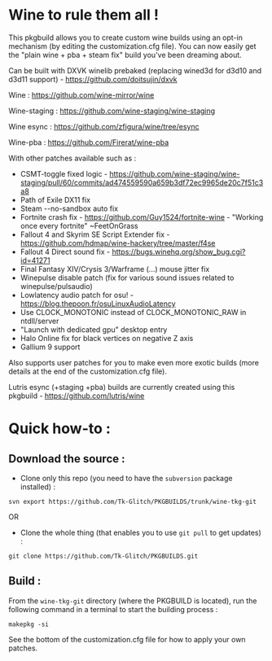 # Wine to rule them all !

This pkgbuild allows you to create custom wine builds using an opt-in mechanism (by editing the customization.cfg file). You can now easily get the "plain wine + pba + steam fix" build you've been dreaming about.

Can be built with DXVK winelib prebaked (replacing wined3d for d3d10 and d3d11 support) - https://github.com/doitsujin/dxvk

Wine : https://github.com/wine-mirror/wine

Wine-staging : https://github.com/wine-staging/wine-staging

Wine esync : https://github.com/zfigura/wine/tree/esync

Wine-pba : https://github.com/Firerat/wine-pba

With other patches available such as :
- CSMT-toggle fixed logic - https://github.com/wine-staging/wine-staging/pull/60/commits/ad474559590a659b3df72ec9965de20c7f51c3a8
- Path of Exile DX11 fix
- Steam --no-sandbox auto fix
- Fortnite crash fix - https://github.com/Guy1524/fortnite-wine - "Working once every fortnite" ~FeetOnGrass
- Fallout 4 and Skyrim SE Script Extender fix - https://github.com/hdmap/wine-hackery/tree/master/f4se
- Fallout 4 Direct sound fix - https://bugs.winehq.org/show_bug.cgi?id=41271
- Final Fantasy XIV/Crysis 3/Warframe (...) mouse jitter fix
- Winepulse disable patch (fix for various sound issues related to winepulse/pulsaudio)
- Lowlatency audio patch for osu! - https://blog.thepoon.fr/osuLinuxAudioLatency
- Use CLOCK_MONOTONIC instead of CLOCK_MONOTONIC_RAW in ntdll/server
- "Launch with dedicated gpu" desktop entry
- Halo Online fix for black vertices on negative Z axis
- Gallium 9 support

Also supports user patches for you to make even more exotic builds (more details at the end of the customization.cfg file).

Lutris esync (+staging +pba) builds are currently created using this pkgbuild - https://github.com/lutris/wine


# Quick how-to :

## Download the source :

 * Clone only this repo (you need to have the `subversion` package installed) :
```
svn export https://github.com/Tk-Glitch/PKGBUILDS/trunk/wine-tkg-git
```

OR

 * Clone the whole thing (that enables you to use `git pull` to get updates) :
```
git clone https://github.com/Tk-Glitch/PKGBUILDS.git
```


## Build  :

From the `wine-tkg-git` directory (where the PKGBUILD is located), run the following command in a terminal to start the building process :
```
makepkg -si
```

See the bottom of the customization.cfg file for how to apply your own patches.

